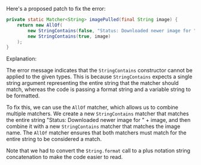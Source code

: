 Here's a proposed patch to fix the error:
```java
private static Matcher<String> imagePulled(final String image) {
    return new AllOf(
        new StringContains(false, "Status: Downloaded newer image for " + image),
        new StringContains(true, image)
    );
}
```
Explanation:

The error message indicates that the `StringContains` constructor cannot be applied to the given types. This is because `StringContains` expects a single string argument representing the entire string that the matcher should match, whereas the code is passing a format string and a variable string to be formatted.

To fix this, we can use the `AllOf` matcher, which allows us to combine multiple matchers. We create a new `StringContains` matcher that matches the entire string "Status: Downloaded newer image for " + image, and then combine it with a new `StringContains` matcher that matches the image name. The `AllOf` matcher ensures that both matchers must match for the entire string to be considered a match.

Note that we had to convert the `String.format` call to a plus notation string concatenation to make the code easier to read.